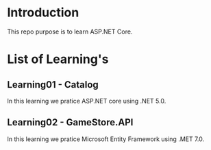 # Introduction 
This repo purpose is to learn ASP.NET Core.


# List of Learning's

## Learning01 - Catalog
In this learning we pratice ASP.NET core using .NET 5.0.

## Learning02 - GameStore.API
In this learning we pratice Microsoft Entity Framework using .MET 7.0.